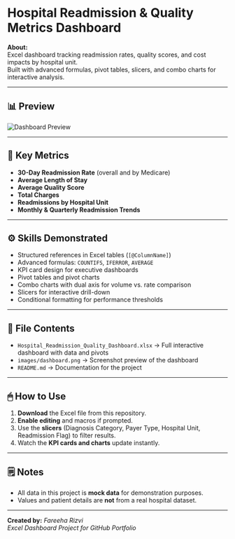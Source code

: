 # Hospital Readmission & Quality Metrics Dashboard

**About:**  
Excel dashboard tracking readmission rates, quality scores, and cost impacts by hospital unit.  
Built with advanced formulas, pivot tables, slicers, and combo charts for interactive analysis.

---

## 📊 **Preview**
![Dashboard Preview](images/dashboard.png)

---

## 🏥 **Key Metrics**
- **30-Day Readmission Rate** (overall and by Medicare)
- **Average Length of Stay**
- **Average Quality Score**
- **Total Charges**
- **Readmissions by Hospital Unit**
- **Monthly & Quarterly Readmission Trends**

---

## ⚙️ **Skills Demonstrated**
- Structured references in Excel tables (`[@ColumnName]`)
- Advanced formulas: `COUNTIFS`, `IFERROR`, `AVERAGE`
- KPI card design for executive dashboards
- Pivot tables and pivot charts
- Combo charts with dual axis for volume vs. rate comparison
- Slicers for interactive drill-down
- Conditional formatting for performance thresholds

---

## 📂 **File Contents**
- `Hospital_Readmission_Quality_Dashboard.xlsx` → Full interactive dashboard with data and pivots
- `images/dashboard.png` → Screenshot preview of the dashboard
- `README.md` → Documentation for the project

---

## 🖱 **How to Use**
1. **Download** the Excel file from this repository.
2. **Enable editing** and macros if prompted.
3. Use the **slicers** (Diagnosis Category, Payer Type, Hospital Unit, Readmission Flag) to filter results.
4. Watch the **KPI cards and charts** update instantly.

---

## 🗒 **Notes**
- All data in this project is **mock data** for demonstration purposes.
- Values and patient details are **not** from a real hospital dataset.

---

**Created by:** *Fareeha Rizvi*  
*Excel Dashboard Project for GitHub Portfolio*
